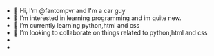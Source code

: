 - 👋 Hi, I’m @fantompvr and I'm a car guy
- 👀 I’m interested in learning programming and im quite new.
- 🌱 I’m currently learning python,html and css
- 💞️ I’m looking to collaborate on things related to python,html and css
- 
-  
